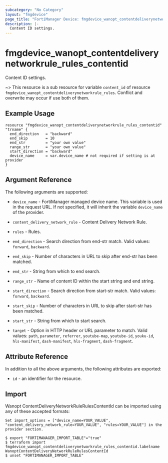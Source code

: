 ```yaml
---
subcategory: "No Category"
layout: "fmgdevice"
page_title: "FortiManager Device: fmgdevice_wanopt_contentdeliverynetworkrule_rules_contentid"
description: |-
  Content ID settings.
---
```


# fmgdevice_wanopt_contentdeliverynetworkrule_rules_contentid
Content ID settings.

~> This resource is a sub resource for variable `content_id` of resource `fmgdevice_wanopt_contentdeliverynetworkrule_rules`. Conflict and overwrite may occur if use both of them.



## Example Usage

```hcl
resource "fmgdevice_wanopt_contentdeliverynetworkrule_rules_contentid" "trname" {
  end_direction   = "backward"
  end_skip        = 10
  end_str         = "your own value"
  range_str       = "your own value"
  start_direction = "backward"
  device_name     = var.device_name # not required if setting is at provider
}
```

## Argument Reference


The following arguments are supported:

* `device_name` - FortiManager managed device name. This variable is used in the request URL. If not specified, it will inherit the variable `device_name` of the provider.
* `content_delivery_network_rule` - Content Delivery Network Rule.
* `rules` - Rules.

* `end_direction` - Search direction from end-str match. Valid values: `forward`, `backward`.

* `end_skip` - Number of characters in URL to skip after end-str has been matched.
* `end_str` - String from which to end search.
* `range_str` - Name of content ID within the start string and end string.
* `start_direction` - Search direction from start-str match. Valid values: `forward`, `backward`.

* `start_skip` - Number of characters in URL to skip after start-str has been matched.
* `start_str` - String from which to start search.
* `target` - Option in HTTP header or URL parameter to match. Valid values: `path`, `parameter`, `referrer`, `youtube-map`, `youtube-id`, `youku-id`, `hls-manifest`, `dash-manifest`, `hls-fragment`, `dash-fragment`.



## Attribute Reference

In addition to all the above arguments, the following attributes are exported:
* `id` - an identifier for the resource.

## Import

Wanopt ContentDeliveryNetworkRuleRulesContentId can be imported using any of these accepted formats:
```
Set import_options = ["device_name=YOUR_VALUE", "content_delivery_network_rule=YOUR_VALUE", "rules=YOUR_VALUE"] in the provider section.

$ export "FORTIMANAGER_IMPORT_TABLE"="true"
$ terraform import fmgdevice_wanopt_contentdeliverynetworkrule_rules_contentid.labelname WanoptContentDeliveryNetworkRuleRulesContentId
$ unset "FORTIMANAGER_IMPORT_TABLE"
```

